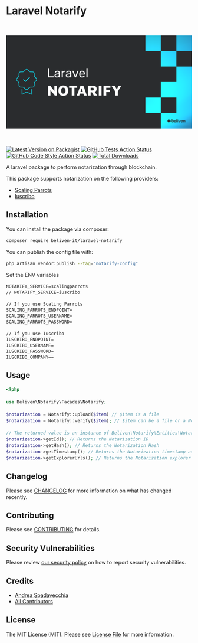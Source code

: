 # Laravel Notarify

<br>
<p align="center"><img src="./repo/banner.png" /></p>
<br>
    
<p align="center">

[![Latest Version on Packagist](https://img.shields.io/packagist/v/beliven-it/laravel-notarify.svg?style=for-the-badge&labelColor=2a2c2e&color=0fbccd)](https://packagist.org/packages/beliven-it/laravel-notarify)
[![GitHub Tests Action Status](https://img.shields.io/github/actions/workflow/status/beliven-it/laravel-notarify/run-tests.yml?branch=main&label=tests&style=for-the-badge&labelColor=2a2c2e&color=0fbccd)](https://github.com/beliven-it/laravel-notarify/actions?query=workflow%3Arun-tests+branch%3Amain)
[![GitHub Code Style Action Status](https://img.shields.io/github/actions/workflow/status/beliven-it/laravel-notarify/fix-php-code-style-issues.yml?branch=main&label=code%20style&style=for-the-badge&labelColor=2a2c2e&color=0fbccd)](https://github.com/beliven-it/laravel-notarify/actions?query=workflow%3A"Fix+PHP+code+style+issues"+branch%3Amain)
[![Total Downloads](https://img.shields.io/packagist/dt/beliven-it/laravel-notarify.svg?style=for-the-badge&labelColor=2a2c2e&color=0fbccd)](https://packagist.org/packages/beliven-it/laravel-notarify)

</p>

A laravel package to perform notarization through blockchain.

This package supports notarization on the following providers:

- [Scaling Parrots](https://www.scalingparrots.com/en/)
- [Iuscribo](https://www.iuscribo.io/)


## Installation

You can install the package via composer:

```bash
composer require beliven-it/laravel-notarify
```

You can publish the config file with:

```bash
php artisan vendor:publish --tag="notarify-config"
```

Set the ENV variables

```
NOTARIFY_SERVICE=scalingparrots
// NOTARIFY_SERVICE=iuscribo

// If you use Scaling Parrots
SCALING_PARROTS_ENDPOINT=
SCALING_PARROTS_USERNAME=
SCALING_PARROTS_PASSWORD=

// If you use Iuscribo
IUSCRIBO_ENDPOINT=
IUSCRIBO_USERNAME=
IUSCRIBO_PASSWORD=
IUSCRIBO_COMPANY==
```

## Usage

```php
<?php

use Beliven\Notarify\Facades\Notarify;

$notarization = Notarify::upload($item) // $item is a file
$notarization = Notarify::verify($item); // $item can be a file or a Notarization instance

// The returned value is an instance of Beliven\Notarify\Entities\Notarization::class, which has the following public methods:
$notarization->getId(); // Returns the Notarization ID
$notarization->getHash(); // Returns the Notarization Hash
$notarization->getTimestamp(); // Returns the Notarization timestamp as a Carbon instance (UTC Timezone)
$notarization->getExplorerUrls(); // Returns the Notarization explorer urls as indexed array
```

## Changelog

Please see [CHANGELOG](CHANGELOG.md) for more information on what has changed recently.

## Contributing

Please see [CONTRIBUTING](CONTRIBUTING.md) for details.

## Security Vulnerabilities

Please review [our security policy](../../security/policy) on how to report security vulnerabilities.

## Credits

- [Andrea Spadavecchia](https://github.com/beliven-andrea-spadavecchia)
- [All Contributors](../../contributors)

## License

The MIT License (MIT). Please see [License File](LICENSE.md) for more information.
